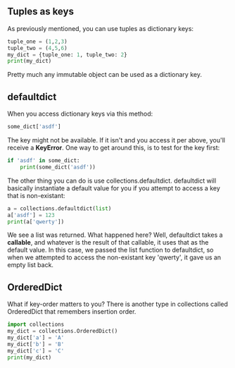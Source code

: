 ## Tuples as keys
As previously mentioned, you can use tuples as dictionary keys:

```python
tuple_one = (1,2,3)
tuple_two = (4,5,6)
my_dict = {tuple_one: 1, tuple_two: 2}
print(my_dict)
```

Pretty much any immutable object can be used as a dictionary key.

## defaultdict
When you access dictionary keys via this method:

```python
some_dict['asdf']
```

The key might not be available. If it isn't and you access it per above, you'll receive a **KeyError**. One way to get around this, is to test for the key first:

```python
if 'asdf' in some_dict:
    print(some_dict('asdf'))
```

The other thing you can do is use collections.defaultdict. defaultdict will basically instantiate a default value for you if you attempt to access a key that is non-existant:

```python
a = collections.defaultdict(list)
a['asdf'] = 123
print(a['qwerty'])
``` 

We see a list was returned. What happened here? Well, defaultdict takes a **callable**, and whatever is the result of that callable, it uses that as the default value. In this case, we passed the list function to defaultdict, so when we attempted to access the non-existant key 'qwerty', it gave us an empty list back. 

## OrderedDict

What if key-order matters to you? There is another type in collections called OrderedDict that remembers insertion order.

```python
import collections
my_dict = collections.OrderedDict()
my_dict['a'] = 'A'
my_dict['b'] = 'B'
my_dict['c'] = 'C'
print(my_dict)
```
